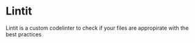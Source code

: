 # Lintit
Lintit is a custom codelinter to check if your files are appropirate with the best practices
